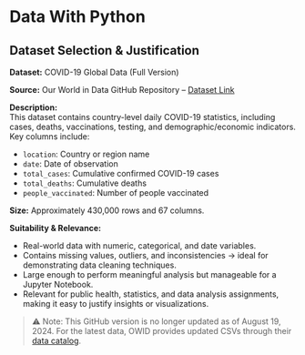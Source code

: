 # Data With Python


## Dataset Selection & Justification


**Dataset:** COVID-19 Global Data (Full Version)  

**Source:** Our World in Data GitHub Repository – [Dataset Link](https://github.com/owid/covid-19-data/tree/master/public/data)  

**Description:**  
This dataset contains country-level daily COVID-19 statistics, including cases, deaths, vaccinations, testing, and demographic/economic indicators. Key columns include:  

- `location`: Country or region name  
- `date`: Date of observation  
- `total_cases`: Cumulative confirmed COVID-19 cases  
- `total_deaths`: Cumulative deaths  
- `people_vaccinated`: Number of people vaccinated 

**Size:** Approximately 430,000 rows and 67 columns.  

**Suitability & Relevance:**  
- Real-world data with numeric, categorical, and date variables.  
- Contains missing values, outliers, and inconsistencies -> ideal for demonstrating data cleaning techniques.  
- Large enough to perform meaningful analysis but manageable for a Jupyter Notebook.  
- Relevant for public health, statistics, and data analysis assignments, making it easy to justify insights or visualizations.  

> ⚠ Note: This GitHub version is no longer updated as of August 19, 2024. For the latest data, OWID provides updated CSVs through their [data catalog](https://catalog.ourworldindata.org/garden/covid/latest/compact/compact.csv).
